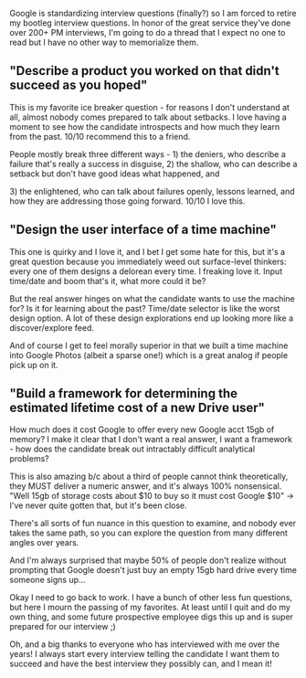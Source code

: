 
Google is standardizing interview questions (finally?) so I am forced to retire my bootleg interview questions. In honor of the great service they've done over 200+ PM interviews, I'm going to do a thread that I expect no one to read but I have no other way to memorialize them. 

## "Describe a product you worked on that didn't succeed as you hoped" 

This is my favorite ice breaker question - for reasons I don't understand at all, almost nobody comes prepared to talk about setbacks. I love having a moment to see how the candidate introspects and how much they learn from the past. 10/10 recommend this to a friend. 

People mostly break three different ways - 1) the deniers, who describe a failure that's really a success in disguise, 2) the shallow, who can describe a setback but don't have good ideas what happened, and 

3) the enlightened, who can talk about failures openly, lessons learned, and how they are addressing those going forward. 10/10 I love this. 

## "Design the user interface of a time machine" 

This one is quirky and I love it, and I bet I get some hate for this, but it's a great question because you immediately weed out surface-level thinkers: every one of them designs a delorean every time. I freaking love it. Input time/date and boom that's it, what more could it be? 

But the real answer hinges on what the candidate wants to use the machine for? Is it for learning about the past? Time/date selector is like the worst design option. A lot of these design explorations end up looking more like a discover/explore feed. 

And of course I get to feel morally superior in that we built a time machine into Google Photos (albeit a sparse one!) which is a great analog if people pick up on it. 

## "Build a framework for determining the estimated lifetime cost of a new Drive user" 

How much does it cost Google to offer every new Google acct 15gb of memory? I make it clear that I don't want a real answer, I want a framework - how does the candidate break out intractably difficult analytical problems? 

This is also amazing b/c about a third of people cannot think theoretically, they MUST deliver a numeric answer, and it's always 100% nonsensical. "Well 15gb of storage costs about $10 to buy so it must cost Google $10" -> I've never quite gotten that, but it's been close. 

There's all sorts of fun nuance in this question to examine, and nobody ever takes the same path, so you can explore the question from many different angles over years. 

And I'm always surprised that maybe 50% of people don't realize without prompting that Google doesn't just buy an empty 15gb hard drive every time someone signs up… 

Okay I need to go back to work. I have a bunch of other less fun questions, but here I mourn the passing of my favorites. At least until I quit and do my own thing, and some future prospective employee digs this up and is super prepared for our interview ;) 

Oh, and a big thanks to everyone who has interviewed with me over the years! I always start every interview telling the candidate I want them to succeed and have the best interview they possibly can, and I mean it!